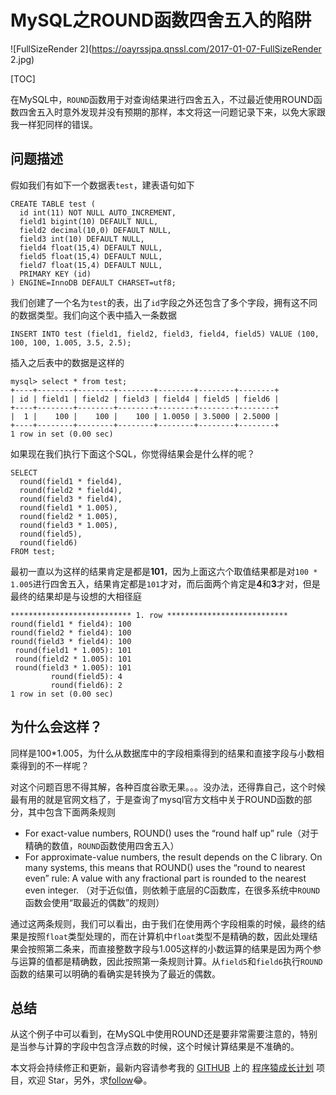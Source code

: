 # MySQL之ROUND函数四舍五入的陷阱

![FullSizeRender 2](https://oayrssjpa.qnssl.com/2017-01-07-FullSizeRender 2.jpg)

[TOC]

在MySQL中，`ROUND`函数用于对查询结果进行四舍五入，不过最近使用ROUND函数四舍五入时意外发现并没有预期的那样，本文将这一问题记录下来，以免大家跟我一样犯同样的错误。

## 问题描述

假如我们有如下一个数据表`test`，建表语句如下

    CREATE TABLE test (
      id int(11) NOT NULL AUTO_INCREMENT,
      field1 bigint(10) DEFAULT NULL,
      field2 decimal(10,0) DEFAULT NULL,
      field3 int(10) DEFAULT NULL,
      field4 float(15,4) DEFAULT NULL,
      field5 float(15,4) DEFAULT NULL,
      field7 float(15,4) DEFAULT NULL,
      PRIMARY KEY (id)
    ) ENGINE=InnoDB DEFAULT CHARSET=utf8;

我们创建了一个名为`test`的表，出了`id`字段之外还包含了多个字段，拥有这不同的数据类型。我们向这个表中插入一条数据
    
    INSERT INTO test (field1, field2, field3, field4, field5) VALUE (100, 100, 100, 1.005, 3.5, 2.5);
    
插入之后表中的数据是这样的

    mysql> select * from test;
    +----+--------+--------+--------+--------+--------+--------+
    | id | field1 | field2 | field3 | field4 | field5 | field6 |
    +----+--------+--------+--------+--------+--------+--------+
    |  1 |    100 |    100 |    100 | 1.0050 | 3.5000 | 2.5000 |
    +----+--------+--------+--------+--------+--------+--------+
    1 row in set (0.00 sec)

如果现在我们执行下面这个SQL，你觉得结果会是什么样的呢？

    SELECT
      round(field1 * field4),
      round(field2 * field4),
      round(field3 * field4),
      round(field1 * 1.005),
      round(field2 * 1.005),
      round(field3 * 1.005),
      round(field5),
      round(field6)
    FROM test;

最初一直以为这样的结果肯定是都是**101**，因为上面这六个取值结果都是对`100 * 1.005`进行四舍五入，结果肯定都是`101`才对，而后面两个肯定是**4**和**3**才对，但是最终的结果却是与设想的大相径庭

    *************************** 1. row ***************************
    round(field1 * field4): 100
    round(field2 * field4): 100
    round(field3 * field4): 100
     round(field1 * 1.005): 101
     round(field2 * 1.005): 101
     round(field3 * 1.005): 101
             round(field5): 4
             round(field6): 2
    1 row in set (0.00 sec)

## 为什么会这样？

同样是100*1.005，为什么从数据库中的字段相乘得到的结果和直接字段与小数相乘得到的不一样呢？

对这个问题百思不得其解，各种百度谷歌无果。。。没办法，还得靠自己，这个时候最有用的就是官网文档了，于是查询了mysql官方文档中关于ROUND函数的部分，其中包含下面两条规则

- For exact-value numbers, ROUND() uses the “round half up” rule（对于精确的数值，`ROUND`函数使用四舍五入）
- For approximate-value numbers, the result depends on the C library. On many systems, this means that ROUND() uses the “round to nearest even” rule: A value with any fractional part is rounded to the nearest even integer. （对于近似值，则依赖于底层的C函数库，在很多系统中`ROUND`函数会使用“取最近的偶数”的规则）

通过这两条规则，我们可以看出，由于我们在使用两个字段相乘的时候，最终的结果是按照`float`类型处理的，而在计算机中`float`类型不是精确的数，因此处理结果会按照第二条来，而直接整数字段与1.005这样的小数运算的结果是因为两个参与运算的值都是精确数，因此按照第一条规则计算。从`field5`和`field6`执行`ROUND`函数的结果可以明确的看确实是转换为了最近的偶数。

## 总结

从这个例子中可以看到，在MySQL中使用ROUND还是要非常需要注意的，特别是当参与计算的字段中包含浮点数的时候，这个时候计算结果是不准确的。

本文将会持续修正和更新，最新内容请参考我的 [GITHUB](https://github.com/mylxsw) 上的 [程序猿成长计划](https://github.com/mylxsw/growing-up) 项目，欢迎 Star，另外，求[follow](https://github.com/mylxsw)😂。


